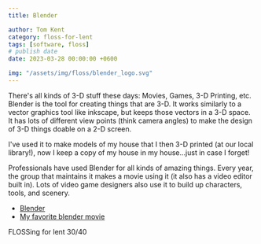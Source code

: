 ```yaml
---
title: Blender

author: Tom Kent
category: floss-for-lent
tags: [software, floss]
# publish date
date: 2023-03-28 00:00:00 +0600

img: "/assets/img/floss/blender_logo.svg"
---
```


There's all kinds of 3-D stuff these days: Movies, Games, 3-D Printing, etc. Blender is the tool for creating things 
that are 3-D. It works similarly to a vector graphics tool like inkscape, but keeps those vectors in a 3-D space. It 
has lots of different view points (think camera angles) to make the design of 3-D things doable on a 2-D screen.

I've used it to make models of my house that I then 3-D printed (at our local library!), now I keep a copy of my house
in my house...just in case I forget!

Professionals have used Blender for all kinds of amazing things. Every year, the group that maintains it makes a movie
using it (it also has a video editor built in). Lots of video game designers also use it to build up characters, tools, 
and scenery.

*   [Blender](https://www.blender.org/)
*   [My favorite blender movie](https://peach.blender.org/)

FLOSSing for lent 30/40